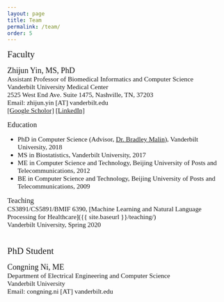 ```yaml
---
layout: page
title: Team
permalink: /team/
order: 5
---
```


<span style="font-family:Papyrus; font-size:1.5em;"> Faculty</span>

<span style="font-family:Monaco; font-size:1.3em;"> Zhijun Yin, MS, PhD</span>
<span style="font-family:Papyrus; font-size:1.1em;"><br>Assistant Professor of Biomedical Informatics and Computer Science</span>
<span style="font-family:Papyrus; font-size:1.1em;"><br>Vanderbilt University Medical Center</span>
<span style="font-family:Papyrus; font-size:1.1em;"><br>2525 West End Ave. Suite 1475, Nashville, TN, 37203</span>
<span style="font-family:Papyrus; font-size:1.1em;"><br>Email: zhijun.yin [AT] vanderbilt.edu</span>
<span style="font-family:Papyrus; font-size:1.1em;"><br>[[Google Scholor]](https://scholar.google.com/citations?user=6-3JvK8AAAAJ&hl=en) [[LinkedIn]](https://www.linkedin.com/in/zjyin/) </span>

<span style="font-family:Papyrus; font-size:1.2em;"> Education</span>
- <span style="font-family:Papyrus; font-size:1.1em;">PhD in Computer Science (Advisor, [Dr. Bradley Malin](https://hiplab.mc.vanderbilt.edu/people/malin/)), Vanderbilt University, 2018</span>
- <span style="font-family:Papyrus; font-size:1.1em;">MS in Biostatistics, Vanderbilt University, 2017</span>
- <span style="font-family:Papyrus; font-size:1.1em;">ME in Computer Science and Technology, Beijing University of Posts and Telecommunications, 2012</span>
- <span style="font-family:Papyrus; font-size:1.1em;">BE in Computer Science and Technology, Beijing University of Posts and Telecommunications, 2009</span>

<span style="font-family:Papyrus; font-size:1.2em;">Teaching</span>
<span style="font-family:Papyrus; font-size:1.1em;"><br>CS3891/CS5891/BMIF 6390, [Machine Learning and Natural Language Processing for Healthcare]({{ site.baseurl }}/teaching/)</span>
<span style="font-family:Papyrus; font-size:1.1em;"><br>Vanderbilt University, Spring 2020</span>


<span style="font-family:Papyrus; font-size:1.5em;"><br>PhD Student</span>

<span style="font-family:Monaco; font-size:1.3em;">Congning Ni, ME</span>
<span style="font-family:Papyrus; font-size:1.1em;"><br>Department of Electrical Engineering and Computer Science</span>
<span style="font-family:Papyrus; font-size:1.1em;"><br>Vanderbilt University</span>
<span style="font-family:Papyrus; font-size:1.1em;"><br>Email: congning.ni [AT] vanderbilt.edu</span>